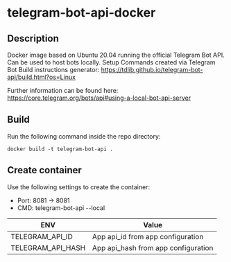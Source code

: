 # telegram-bot-api-docker

## Description
Docker image based on Ubuntu 20.04 running the official Telegram Bot API. Can be used to host bots locally.
Setup Commands created via Telegram Bot Build instructions generator:
https://tdlib.github.io/telegram-bot-api/build.html?os=Linux

Further information can be found here:
https://core.telegram.org/bots/api#using-a-local-bot-api-server

## Build
Run the following command inside the repo directory:

`docker build -t telegram-bot-api .`

## Create container
Use the following settings to create the container:

* Port: 8081 -> 8081
* CMD: telegram-bot-api --local

ENV | Value
------------ | -------------
TELEGRAM_API_ID |	App api_id from app configuration
TELEGRAM_API_HASH |	App api_hash from app configuration
